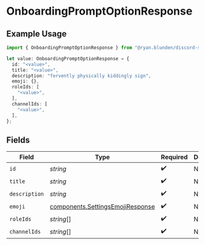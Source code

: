 # OnboardingPromptOptionResponse

## Example Usage

```typescript
import { OnboardingPromptOptionResponse } from "@ryan.blunden/discord-sdk/models/components";

let value: OnboardingPromptOptionResponse = {
  id: "<value>",
  title: "<value>",
  description: "fervently physically kiddingly sign",
  emoji: {},
  roleIds: [
    "<value>",
  ],
  channelIds: [
    "<value>",
  ],
};
```

## Fields

| Field                                                                                | Type                                                                                 | Required                                                                             | Description                                                                          |
| ------------------------------------------------------------------------------------ | ------------------------------------------------------------------------------------ | ------------------------------------------------------------------------------------ | ------------------------------------------------------------------------------------ |
| `id`                                                                                 | *string*                                                                             | :heavy_check_mark:                                                                   | N/A                                                                                  |
| `title`                                                                              | *string*                                                                             | :heavy_check_mark:                                                                   | N/A                                                                                  |
| `description`                                                                        | *string*                                                                             | :heavy_check_mark:                                                                   | N/A                                                                                  |
| `emoji`                                                                              | [components.SettingsEmojiResponse](../../models/components/settingsemojiresponse.md) | :heavy_check_mark:                                                                   | N/A                                                                                  |
| `roleIds`                                                                            | *string*[]                                                                           | :heavy_check_mark:                                                                   | N/A                                                                                  |
| `channelIds`                                                                         | *string*[]                                                                           | :heavy_check_mark:                                                                   | N/A                                                                                  |
